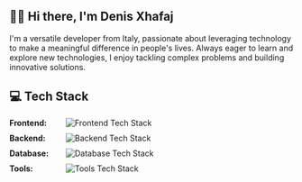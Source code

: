 
## 👨‍💻 Hi there, I'm Denis Xhafaj

I'm a versatile developer from Italy, passionate about leveraging technology to make a meaningful difference in people's lives. Always eager to learn and explore new technologies, I enjoy tackling complex problems and building innovative solutions.


## 💻 Tech Stack

<div style="display: flex; align-items: center; gap: 10px; margin-bottom: 10px;">
    <div style="width: 80px;"><strong>Frontend:</strong></div>
    </br>
    <img src="https://skillicons.dev/icons?i=html,css,js,react" alt="Frontend Tech Stack">
</div>

<div style="display: flex; align-items: center; gap: 10px; margin-bottom: 10px;">
    <div style="width: 80px;"><strong>Backend:</strong></div>
    </br>
    <img src="https://skillicons.dev/icons?i=nodejs,express" alt="Backend Tech Stack">
</div>

<div style="display: flex; align-items: center; gap: 10px; margin-bottom: 10px;">
    <div style="width: 80px;"><strong>Database:</strong></div>
    </br>
    <img src="https://skillicons.dev/icons?i=mysql" alt="Database Tech Stack">
</div>

<div style="display: flex; align-items: center; gap: 10px; margin-bottom: 10px;">
    <div style="width: 80px;"><strong>Tools:</strong></div>
    </br>
    <img src="https://skillicons.dev/icons?i=figma,linux,git" alt="Tools Tech Stack">
</div>

